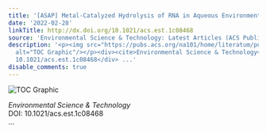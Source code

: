 ```yaml
---
title: '[ASAP] Metal-Catalyzed Hydrolysis of RNA in Aqueous Environments'
date: '2022-02-28'
linkTitle: http://dx.doi.org/10.1021/acs.est.1c08468
source: 'Environmental Science & Technology: Latest Articles (ACS Publications)'
description: '<p><img src="https://pubs.acs.org/na101/home/literatum/publisher/achs/journals/content/esthag/0/esthag.ahead-of-print/acs.est.1c08468/20220228/images/medium/es1c08468_0006.gif"
  alt="TOC Graphic"/></p><div><cite>Environmental Science & Technology</cite></div><div>DOI:
  10.1021/acs.est.1c08468</div> ...'
disable_comments: true
---
```

<p><img src="https://pubs.acs.org/na101/home/literatum/publisher/achs/journals/content/esthag/0/esthag.ahead-of-print/acs.est.1c08468/20220228/images/medium/es1c08468_0006.gif" alt="TOC Graphic"/></p><div><cite>Environmental Science & Technology</cite></div><div>DOI: 10.1021/acs.est.1c08468</div> ...